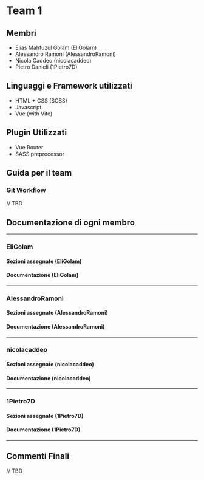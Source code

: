 # Team 1

## Membri

* Elias Mahfuzul Golam (EliGolam)
* Alessandro Ramoni (AlessandroRamoni)
* Nicola Caddeo (nicolacaddeo)
* Pietro Danieli (1Pietro7D)

## Linguaggi e Framework utilizzati

* HTML + CSS (SCSS)
* Javascript
* Vue (with Vite)

## Plugin Utilizzati

* Vue Router
* SASS preprocessor

## Guida per il team

### Git Workflow

// TBD

## Documentazione di ogni membro

---

### EliGolam

#### Sezioni assegnate (EliGolam)

#### Documentazione (EliGolam)

---

### AlessandroRamoni

#### Sezioni assegnate (AlessandroRamoni)

#### Documentazione (AlessandroRamoni)

---

### nicolacaddeo

#### Sezioni assegnate (nicolacaddeo)

#### Documentazione (nicolacaddeo)

---

### 1Pietro7D

#### Sezioni assegnate (1Pietro7D)

#### Documentazione (1Pietro7D)

---

## Commenti Finali

// TBD
